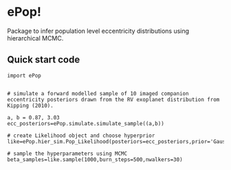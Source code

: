 # ePop!

Package to infer population level eccentricity distributions using hierarchical MCMC. 

## Quick start code

```
import ePop 


# simulate a forward modelled sample of 10 imaged companion eccentricity posteriors drawn from the RV exoplanet distribution from Kipping (2010). 

a, b = 0.87, 3.03
ecc_posteriors=ePop.simulate.simulate_sample((a,b))

# create Likelihood object and choose hyperprior
like=ePop.hier_sim.Pop_Likelihood(posteriors=ecc_posteriors,prior='Gaussian')

# sample the hyperparameters using MCMC
beta_samples=like.sample(1000,burn_steps=500,nwalkers=30)


```
